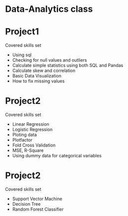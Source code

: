# Data-Analytics class

# Project1 
Covered skills set

* Using sql 
* Checking for null values and outliers
* Calculate simple statistics using both SQL and Pandas 
* Calculate skew and correlation
* Basic Data Visualization
* How to fix missing values

# Project2
Covered skills set

* Linear Regression
* Logistic Regression
* Ploting data
* Plotfactor
* Fold Cross Validation
* MSE, R-Square
* Using dummy data for categorical variables

# Project2
Covered skills set

* Support Vector Machine
* Decision Tree
* Random Forest Classifier
